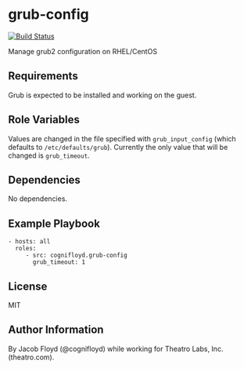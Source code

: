 grub-config
===========

[![Build Status](https://travis-ci.org/cognifloyd/ansible-role-grub-config.svg?branch=master)](https://travis-ci.org/cognifloyd/ansible-role-grub-config)

Manage grub2 configuration on RHEL/CentOS

Requirements
------------

Grub is expected to be installed and working on the guest.

Role Variables
--------------

Values are changed in the file specified with `grub_input_config`
(which defaults to `/etc/defaults/grub`). Currently the only value that will be changed is `grub_timeout`.

Dependencies
------------

No dependencies.

Example Playbook
----------------

    - hosts: all
      roles:
         - src: cognifloyd.grub-config
           grub_timeout: 1

License
-------

MIT

Author Information
------------------

By Jacob Floyd (@cognifloyd) while working for Theatro Labs, Inc. (theatro.com).
